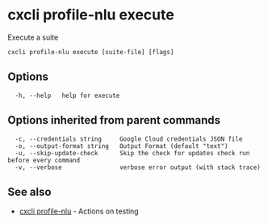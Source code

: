 # cxcli profile-nlu execute

Execute a suite

```
cxcli profile-nlu execute [suite-file] [flags]
```

## Options

```
  -h, --help   help for execute
```

## Options inherited from parent commands

```
  -c, --credentials string     Google Cloud credentials JSON file
  -o, --output-format string   Output Format (default "text")
  -u, --skip-update-check      Skip the check for updates check run before every command
  -v, --verbose                verbose error output (with stack trace)
```

## See also

* [cxcli profile-nlu](/cmd/cxcli_profile-nlu/)	 - Actions on testing

